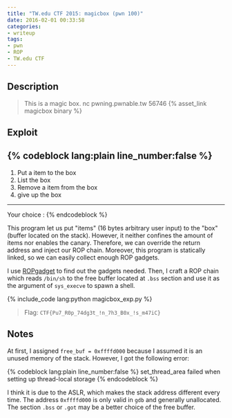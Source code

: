 ```yaml
---
title: "TW.edu CTF 2015: magicbox (pwn 100)"
date: 2016-02-01 00:33:58
categories:
- writeup
tags:
- pwn
- ROP
- TW.edu CTF
---
```


## Description

> This is a magic box. 
> nc pwning.pwnable.tw 56746
> {% asset_link magicbox binary %}

## Exploit

{% codeblock lang:plain line_number:false %}
--------------------------------
 1. Put a item to the box
 2. List the box
 3. Remove a item from the box
 4. give up the box
--------------------------------
Your choice :
{% endcodeblock %}

This program let us put "items" (16 bytes arbitrary user input) to the "box" (buffer located on the stack). However, it neither confines the amount of items nor enables the canary. Therefore, we can override the return address and inject our ROP chain. Moreover, this program is statically linked, so we can easily collect enough ROP gadgets.

I use [ROPgadget](https://github.com/JonathanSalwan/ROPgadget) to find out the gadgets needed. Then, I craft a ROP chain which reads `/bin/sh` to the free buffer located at `.bss` section and use it as the argument of `sys_execve` to spawn a shell.

{% include_code lang:python magicbox_exp.py %}

> Flag: `CTF{Pu7_R0p_74dg3t_!n_7h3_B0x_!s_m47iC}`

## Notes
At first, I assigned `free_buf = 0xffffd000` because I assumed it is an unused memory of the stack. However, I got the following error:

{% codeblock lang:plain line_number:false %}
set_thread_area failed when setting up thread-local storage
{% endcodeblock %}

I think it is due to the ASLR, which makes the stack address different every time. The address `0xffffd000` is only valid in `gdb` and generally unallocated. The section `.bss` or `.got` may be a better choice of the free buffer.

